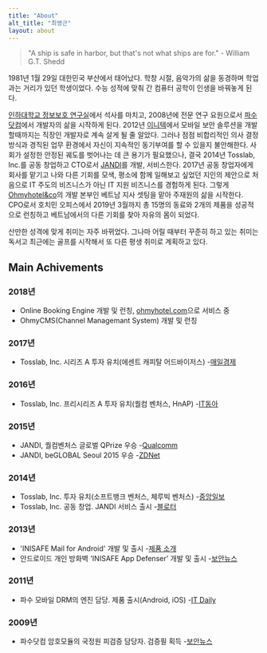 ```yaml
---
title: "About"
alt_title: "최영근"
layout: about
---
```


> "A ship is safe in harbor, but that's not what ships are for." - William G.T. Shedd

1981년 1월 29일 대한민국 부산에서 태어났다. 학창 시절, 음악가의 삶을 동경하며 학업과는 거리가 있던 학생이었다. 수능 성적에 맞춰 간 컴퓨터 공학이 인생을 바꿔놓게 된다. 

[인하대학교 정보보호 연구실](https://seclab.inha.ac.kr)에서 석사를 마치고, 2008년에 전문 연구 요원으로서 [파수닷컴](https://fasoo.com)에서 개발자의 삶을 시작하게 된다. 2012년 [이니텍](https://initech.com)에서 모바일 보안 솔루션을 개발할때까지는 직장인 개발자로 계속 살게 될 줄 알았다. 그러나 점점 비합리적인 의사 결정 방식과 경직된 업무 환경에서 자신이 지속적인 동기부여를 할 수 있을지 불안해한다. 사회가 설정한 안정된 궤도를 벗어나는 데 큰 용기가 필요했으나, 결국 2014년 Tosslab, Inc.를 공동 창업하고 CTO로서 [JANDI](https://www.jandi.com)를 개발, 서비스한다. 2017년 공동 창업자에게 회사를 맡기고 나와 다른 기회를 모색, 평소에 함께 일해보고 싶었던 지인의 제안으로 처음으로 IT 주도의 비즈니스가 아닌 IT 지원 비즈니스를 경험하게 된다. 그렇게 [Ohmyhotel&co](http://ohmyhotelnco.com)의 개발 본부인 베트남 지사 셋팅을 맡아 주재원의 삶을 시작한다. CPO로서 호치민 오피스에서 2019년 3월까지 총 15명의 동료와 2개의 제품을 성공적으로 런칭하고 베트남에서의 다른 기회를 찾아 자유의 몸이 되었다.

산만한 성격에 맞게 취미는 자주 바뀌었다. 그나마 어릴 때부터 꾸준히 하고 있는 취미는 독서고 최근에는 골프를 시작해서 또 다른 평생 취미로 계획하고 있다.

## Main Achivements
### 2018년
- Online Booking Engine 개발 및 런칭, [ohmyhotel.com](https://ohmyhotel.com)으로 서비스 중
- OhmyCMS(Channel Managemant System) 개발 및 런칭

### 2017년
- Tosslab, Inc. 시리즈 A 투자 유치(에센트 캐피탈 어드바이저스) -[매일경제](http://news.mk.co.kr/newsRead.php?year=2017&no=129113)

### 2016년
- Tosslab, Inc. 프리시리즈 A 투자 유치(퀄컴 벤처스, HnAP) -[IT동아](http://it.donga.com/23596/)

### 2015년
- JANDI, 퀄컴벤처스 글로벌 QPrize 우승 -[Qualcomm](https://www.qualcomm.com/news/releases/2015/09/10/toss-lab-inc-wins-fifth-annual-qualcomm-ventures-qprize-investment)
- JANDI, beGLOBAL Seoul 2015 우승 -[ZDNet](http://www.zdnet.co.kr/view/?no=20150519152726)

### 2014년
- Tosslab, Inc. 투자 유치(소프트뱅크 벤처스, 체루빅 벤처스) -[중앙일보](https://news.joins.com/article/16369967)
- Tosslab, Inc. 공동 창업. JANDI 서비스 출시 -[블로터](http://www.bloter.net/archives/252524)

### 2013년
- 'INISAFE Mail for Android' 개발 및 출시 -[제품 소개](https://www.initech.com/html/sub/solu/solu_mail.html)
- 안드로이드 개인 방화벽 'INISAFE App Defenser' 개발 및 출시 -[보안뉴스](https://www.boannews.com/media/view.asp?idx=35138&kind=0)

### 2011년
- 파수 모바일 DRM의 엔진 담당. 제품 출시(Android, iOS) -[IT Daily](http://www.itdaily.kr/news/articleView.html?idxno=25604)

### 2009년
- 파수닷컴 암호모듈의 국정원 피검증 담당자. 검증필 획득 -[보안뉴스](https://www.boannews.com/media/view.asp?idx=18332)
